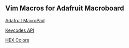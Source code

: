 ## Vim Macros for Adafruit Macroboard

[Adafruit MacroPad](https://www.adafruit.com/product/5128)

[Keycodes API](https://circuitpython.readthedocs.io/projects/hid/en/latest/api.html)

[HEX Colors](https://www.color-hex.com/)
